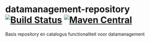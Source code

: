 # datamanagement-repository [![Build Status](https://travis-ci.org/PDOK/catalog-java.svg?branch=master)](https://travis-ci.org/PDOK/catalog-java) [![Maven Central](https://img.shields.io/maven-central/v/nl.pdok/pdok-catalog-java.svg?maxAge=2592000)]()
Basis repository en catalogus functionaliteit voor datamanagement
